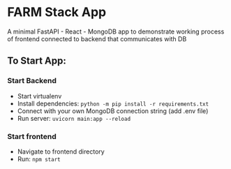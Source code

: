 # FARM Stack App
A minimal FastAPI - React - MongoDB app to demonstrate working process of frontend connected to backend that communicates with DB
## To Start App:
### Start Backend
* Start virtualenv
* Install dependencies: ```python -m pip install -r requirements.txt```
* Connect with your own MongoDB connection string (add .env file)
* Run server: ```uvicorn main:app --reload```

### Start frontend
* Navigate to frontend directory
* Run: ```npm start```
  
